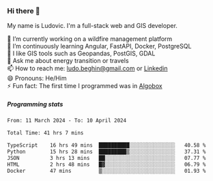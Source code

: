 ### Hi there 👋

My name is Ludovic. I'm a full-stack web and GIS developer.

 🔭 I’m currently working on a wildfire management platform<br/>
 🌱 I’m continuously learning Angular, FastAPI, Docker, PostgreSQL<br/>
 👯 I like GIS tools such as Geopandas, PostGIS, GDAL<br/>
 💬 Ask me about energy transition or travels<br/>
 📫 How to reach me: ludo.beghin@gmail.com or [Linkedin](https://www.linkedin.com/in/ludovic-beghin/)<br/>
 😄 Pronouns: He/Him<br/>
 ⚡ Fun fact: The first time I programmed was in [Algobox](https://fr.wikipedia.org/wiki/Algobox)<br/>

##### Programming stats
<!--START_SECTION:waka-->

```txt
From: 11 March 2024 - To: 10 April 2024

Total Time: 41 hrs 7 mins

TypeScript    16 hrs 49 mins  ██████████░░░░░░░░░░░░░░░   40.58 %
Python        15 hrs 28 mins  █████████▒░░░░░░░░░░░░░░░   37.31 %
JSON          3 hrs 13 mins   ██░░░░░░░░░░░░░░░░░░░░░░░   07.77 %
HTML          2 hrs 48 mins   █▓░░░░░░░░░░░░░░░░░░░░░░░   06.79 %
Docker        47 mins         ▒░░░░░░░░░░░░░░░░░░░░░░░░   01.93 %
```

<!--END_SECTION:waka-->
